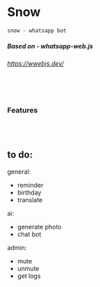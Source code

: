 # Snow

```
snow - whatsapp bot
```


##### Based on - whatsapp-web.js
###### https://wwebjs.dev/

<br /><br />
### Features

<br /><br />

## to do:
general: 
- reminder
- birthday
- translate

ai: 
- generate photo
- chat bot

admin:
- mute
- unmute
- get logs